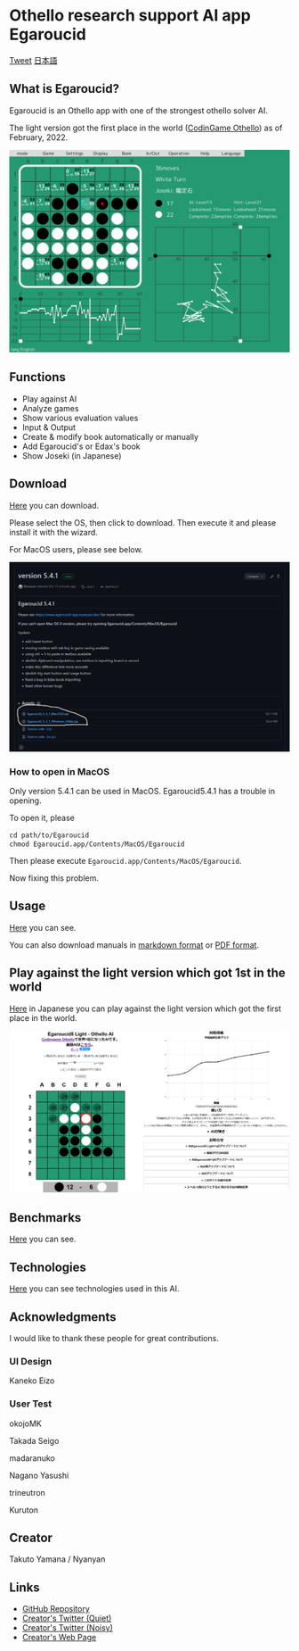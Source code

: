 # Othello research support AI app Egaroucid

<a href="https://twitter.com/share?ref_src=twsrc%5Etfw" class="twitter-share-button" data-text="Othello research support AI app Egaroucid" data-url="https://www.egaroucid-app.nyanyan.dev/" data-hashtags="egaroucid" data-related="takuto_yamana,Nyanyan_Cube" data-show-count="false">Tweet</a><script async src="https://platform.twitter.com/widgets.js" charset="utf-8"></script> <a href=./../ja/>日本語</a>

## What is Egaroucid?

Egaroucid is an Othello app with one of the strongest othello solver AI. 

The light version got the first place in the world ([CodinGame Othello](https://www.codingame.com/multiplayer/bot-programming/othello-1/leaderboard)) as of February, 2022.

![Display](./../img/app_en.png)

 

## Functions

* Play against AI
* Analyze games
* Show various evaluation values
* Input & Output
* Create & modify book automatically or manually
* Add Egaroucid's or Edax's book
* Show Joseki (in Japanese)



## Download

[Here](https://github.com/Nyanyan/Egaroucid5/releases) you can download.

Please select the OS, then click to download. Then execute it and please install it with the wizard.

For MacOS users, please see below.

![download](./../img/download.png)



### How to open in MacOS

Only version 5.4.1 can be used in MacOS. Egaroucid5.4.1 has a trouble in opening.

To open it, please

```
cd path/to/Egaroucid
chmod Egaroucid.app/Contents/MacOS/Egaroucid
```

Then please execute ```Egaroucid.app/Contents/MacOS/Egaroucid```.

Now fixing this problem.



## Usage

[Here](./../usage/) you can see.

You can also download manuals in [markdown format](./../usage/en/index.md) or [PDF format](./../usage/en/index.pdf).



## Play against the light version which got 1st in the world

[Here](https://www.egaroucid.nyanyan.dev/) in Japanese you can play against the light version which got the first place in the world.

![egaroucid light](./../img/egaroucid_light.png)



## Benchmarks

[Here](./../benchmark/) you can see.



## Technologies

[Here](./../technology/) you can see technologies used in this AI.



## Acknowledgments

I would like to thank these people for great contributions.

### UI Design

Kaneko Eizo

### User Test

okojoMK

Takada Seigo

madaranuko

Nagano Yasushi

trineutron

Kuruton



## Creator

Takuto Yamana / Nyanyan



## Links

* [GitHub Repository](https://github.com/Nyanyan/Egaroucid5)
* [Creator's Twitter (Quiet)](https://twitter.com/takuto_yamana)
* [Creator's Twitter (Noisy)](https://twitter.com/Nyanyan_Cube)
* [Creator's Web Page](https://nyanyan.github.io/)

